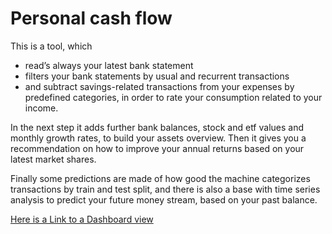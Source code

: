 # Personal cash flow

This is a tool, which
- read’s always your latest bank statement
- filters your bank statements by usual and recurrent transactions
- and subtract savings-related transactions from your expenses by predefined categories, in order to rate your consumption related to your income.

In the next step it adds further bank balances, stock and etf values and monthly growth rates, to build your assets overview. Then it gives you a recommendation on how to improve your annual returns based on your latest market shares.

Finally some predictions are made of how good the machine categorizes transactions by train and test split, and there is also a base with time series analysis to predict your future money stream, based on your past balance.

[Here is a Link to a Dashboard view](https://share.streamlit.io/riasnazary/personalcashflow/app.py)
